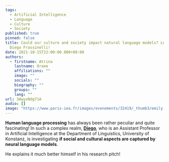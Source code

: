 ```yaml
---
tags:
  - Artificial Intelligence
  - Language
  - Culture
  - Society
published: true
pinned: false
title: Could our culture and society impact natural language models? Let's ask
  Diego Frassinelli!
date: 2021-10-15T22:00:00.000+00:00
authors:
  - firstname: Atrina
    lastname: Oraee
    affiliations: ""
    image: ""
    socials: ""
    biography: ""
    groups: ""
    lang: ""
url: 3AwyxNdg71A
audio: []
image: "https://www.paris-iea.fr/images/evenements/32419/_thumb3/emily-morter-8xaa0f9yqne-unsplash.jpg"
---
```


**Human language processing** has always been rather peculiar and quite fascinating! In such a complex realm, [**Diego**](/fellows#frassinelli "Diego Frassinelli"), who is an Assistant Professor in Artificial Intelligence at the Department of Linguistics, University of Konstanz, is investigating **if social and cultural aspects are captured by neural language models**.

He explains it much better himself in his research pitch!
